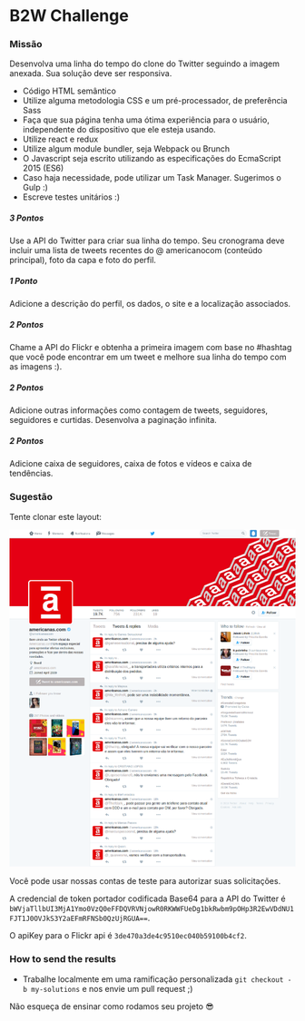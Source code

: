 # B2W Challenge

### Missão

Desenvolva uma linha do tempo do clone do Twitter seguindo a imagem anexada. Sua solução deve ser responsiva.

- Código HTML semântico
- Utilize alguma metodologia CSS e um pré-processador, de preferência Sass
- Faça que sua página tenha uma ótima experiência para o usuário, independente do dispositivo que ele esteja usando.
- Utilize react e redux
- Utilize algum module bundler, seja Webpack ou Brunch
- O Javascript seja escrito utilizando as especificações do EcmaScript 2015 (ES6)
- Caso haja necessidade, pode utilizar um Task Manager. Sugerimos o Gulp :)
- Escreve testes unitários :)

##### 3 Pontos

Use a API do Twitter para criar sua linha do tempo. Seu cronograma deve incluir uma lista de tweets recentes do @ americanocom (conteúdo principal), foto da capa e foto do perfil.

##### 1 Ponto

Adicione a descrição do perfil, os dados, o site e a localização associados.

##### 2 Pontos

Chame a API do Flickr e obtenha a primeira imagem com base no #hashtag que você pode encontrar em um tweet e melhore sua linha do tempo com as imagens :).

##### 2 Pontos

Adicione outras informações como contagem de tweets, seguidores, seguidores e curtidas. Desenvolva a paginação infinita.

##### 2 Pontos

Adicione caixa de seguidores, caixa de fotos e vídeos e caixa de tendências.

### Sugestão

Tente clonar este layout:

![timeline.png](/resources/timeline.png)

Você pode usar nossas contas de teste para autorizar suas solicitações.

A credencial de token portador codificada Base64 para a API do Twitter é ```bWVjaTllbUI3MjA1Ymo0VzQ0eFFDQVRVNjowR0RKWWFUeDg1bkRwbm9pOHp3R2EwVDdNU1FJT1J0OVJkS3Y2aEFmRFNSb0QzUjRGUA==```.

O apiKey para o Flickr api é ```3de470a3de4c9510ec040b59100b4cf2```.


### How to send the results

* Trabalhe localmente em uma ramificação personalizada ```git checkout -b my-solutions``` e nos envie um pull request ;)


Não esqueça de ensinar como rodamos seu projeto 😎
